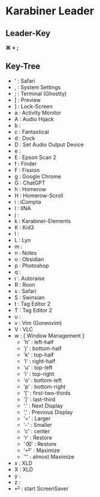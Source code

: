 # Karabiner Leader

## Leader-Key

**⌘ + ;**

## Key-Tree

- ' : Safari
- , : System Settings
- ; : Terminal (Ghostty)
- [ : Preview
- ] : Lock-Screen
- a : Activity Monitor
- A : Audio Hijack
- b :
- c : Fantastical
- d : Dock
- D : Set Audio Output Device
- e :
- E : Epson Scan 2
- f : Finder
- F : Fission
- g : Google Chrome
- G : ChatGPT
- h : Homerow
- H : Homerow-Scroll
- i : iCompta
- I : IINA
- j :
- k : Karabiner-Elements
- K : Kid3
- l :
- L : Lyn
- m :
- n : Notes
- o : Obsidian
- p : Photoshop
- q :
- r : Autoraise
- R : Roon
- s : Safari
- S : Swinsian
- t : Tag Editor 2
- T : Tag Editor 2
- u :
- v : Vim (Goneovim)
- V : VLC
- w : [ Window Management ]
	- 'h' : left-half
	- 'j' : bottom-half
	- 'k' : top-half
	- 'l' : right-half
	- 'u' : top-left
	- 'i' : top-right
	- 'o' : bottom-left
	- 'p' : bottom-right
	- '[' : first-two-thirds
	- ']' : last-third
	- '.' : Next Display
	- ',' : Previous Display
	- '=' : Larger
	- '-' : Smaller
	- 'c' : center
	- 'r' : Restore
	- '⌫' : Restore
	- '⏎' : Maximize
	- ''' : almost Maximize
- x : XLD
- X : XLD
- y :
- z :
- ⏎ : start ScreenSaver

